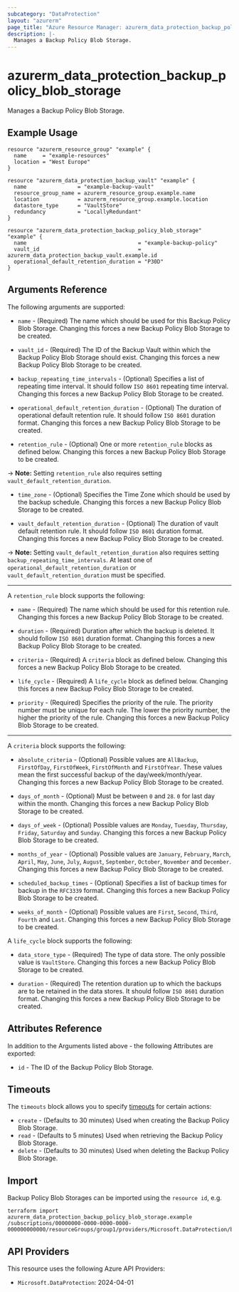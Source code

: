 ```yaml
---
subcategory: "DataProtection"
layout: "azurerm"
page_title: "Azure Resource Manager: azurerm_data_protection_backup_policy_blob_storage"
description: |-
  Manages a Backup Policy Blob Storage.
---
```


# azurerm_data_protection_backup_policy_blob_storage

Manages a Backup Policy Blob Storage.

## Example Usage

```hcl
resource "azurerm_resource_group" "example" {
  name     = "example-resources"
  location = "West Europe"
}

resource "azurerm_data_protection_backup_vault" "example" {
  name                = "example-backup-vault"
  resource_group_name = azurerm_resource_group.example.name
  location            = azurerm_resource_group.example.location
  datastore_type      = "VaultStore"
  redundancy          = "LocallyRedundant"
}

resource "azurerm_data_protection_backup_policy_blob_storage" "example" {
  name                                   = "example-backup-policy"
  vault_id                               = azurerm_data_protection_backup_vault.example.id
  operational_default_retention_duration = "P30D"
}
```

## Arguments Reference

The following arguments are supported:

* `name` - (Required) The name which should be used for this Backup Policy Blob Storage. Changing this forces a new Backup Policy Blob Storage to be created.

* `vault_id` - (Required) The ID of the Backup Vault within which the Backup Policy Blob Storage should exist. Changing this forces a new Backup Policy Blob Storage to be created.

* `backup_repeating_time_intervals` - (Optional) Specifies a list of repeating time interval. It should follow `ISO 8601` repeating time interval. Changing this forces a new Backup Policy Blob Storage to be created.

* `operational_default_retention_duration` - (Optional) The duration of operational default retention rule. It should follow `ISO 8601` duration format. Changing this forces a new Backup Policy Blob Storage to be created.

* `retention_rule` - (Optional) One or more `retention_rule` blocks as defined below. Changing this forces a new Backup Policy Blob Storage to be created.

-> **Note:** Setting `retention_rule` also requires setting `vault_default_retention_duration`.

* `time_zone` - (Optional) Specifies the Time Zone which should be used by the backup schedule. Changing this forces a new Backup Policy Blob Storage to be created.

* `vault_default_retention_duration` - (Optional) The duration of vault default retention rule. It should follow `ISO 8601` duration format. Changing this forces a new Backup Policy Blob Storage to be created.

-> **Note:** Setting `vault_default_retention_duration` also requires setting `backup_repeating_time_intervals`. At least one of `operational_default_retention_duration` or `vault_default_retention_duration` must be specified.

---

A `retention_rule` block supports the following:

* `name` - (Required) The name which should be used for this retention rule. Changing this forces a new Backup Policy Blob Storage to be created.

* `duration` - (Required) Duration after which the backup is deleted. It should follow `ISO 8601` duration format. Changing this forces a new Backup Policy Blob Storage to be created.

* `criteria` - (Required) A `criteria` block as defined below. Changing this forces a new Backup Policy Blob Storage to be created.

* `life_cycle` - (Required) A `life_cycle` block as defined below. Changing this forces a new Backup Policy Blob Storage to be created.

* `priority` - (Required) Specifies the priority of the rule. The priority number must be unique for each rule. The lower the priority number, the higher the priority of the rule. Changing this forces a new Backup Policy Blob Storage to be created.

---

A `criteria` block supports the following:

* `absolute_criteria` - (Optional) Possible values are `AllBackup`, `FirstOfDay`, `FirstOfWeek`, `FirstOfMonth` and `FirstOfYear`. These values mean the first successful backup of the day/week/month/year. Changing this forces a new Backup Policy Blob Storage to be created.

* `days_of_month` - (Optional) Must be between `0` and `28`. `0` for last day within the month. Changing this forces a new Backup Policy Blob Storage to be created.

* `days_of_week` - (Optional) Possible values are `Monday`, `Tuesday`, `Thursday`, `Friday`, `Saturday` and `Sunday`. Changing this forces a new Backup Policy Blob Storage to be created.

* `months_of_year` - (Optional) Possible values are `January`, `February`, `March`, `April`, `May`, `June`, `July`, `August`, `September`, `October`, `November` and `December`. Changing this forces a new Backup Policy Blob Storage to be created.

* `scheduled_backup_times` - (Optional) Specifies a list of backup times for backup in the `RFC3339` format. Changing this forces a new Backup Policy Blob Storage to be created.

* `weeks_of_month` - (Optional) Possible values are `First`, `Second`, `Third`, `Fourth` and `Last`. Changing this forces a new Backup Policy Blob Storage to be created.

A `life_cycle` block supports the following:

* `data_store_type` - (Required) The type of data store. The only possible value is `VaultStore`. Changing this forces a new Backup Policy Blob Storage to be created.

* `duration` - (Required) The retention duration up to which the backups are to be retained in the data stores. It should follow `ISO 8601` duration format. Changing this forces a new Backup Policy Blob Storage to be created.

## Attributes Reference

In addition to the Arguments listed above - the following Attributes are exported:

* `id` - The ID of the Backup Policy Blob Storage.

## Timeouts

The `timeouts` block allows you to specify [timeouts](https://www.terraform.io/language/resources/syntax#operation-timeouts) for certain actions:

* `create` - (Defaults to 30 minutes) Used when creating the Backup Policy Blob Storage.
* `read` - (Defaults to 5 minutes) Used when retrieving the Backup Policy Blob Storage.
* `delete` - (Defaults to 30 minutes) Used when deleting the Backup Policy Blob Storage.

## Import

Backup Policy Blob Storages can be imported using the `resource id`, e.g.

```shell
terraform import azurerm_data_protection_backup_policy_blob_storage.example /subscriptions/00000000-0000-0000-0000-000000000000/resourceGroups/group1/providers/Microsoft.DataProtection/backupVaults/vault1/backupPolicies/backupPolicy1
```

## API Providers
<!-- This section is generated, changes will be overwritten -->
This resource uses the following Azure API Providers:

* `Microsoft.DataProtection`: 2024-04-01
